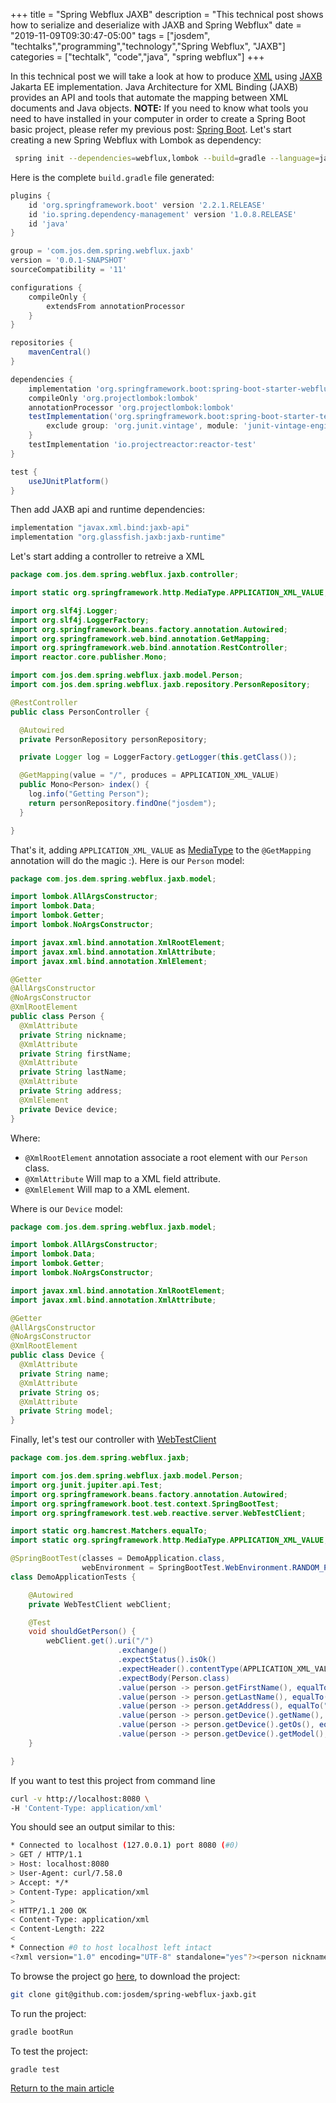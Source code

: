 +++
title =  "Spring Webflux JAXB"
description = "This technical post shows how to serialize and deserialize with JAXB and Spring Webflux"
date = "2019-11-09T09:30:47-05:00"
tags = ["josdem", "techtalks","programming","technology","Spring Webflux", "JAXB"]
categories = ["techtalk", "code","java", "spring webflux"]
+++

In this technical post we will take a look at how to produce [XML](https://en.wikipedia.org/wiki/XML) using [JAXB](https://eclipse-ee4j.github.io/jaxb-ri/) Jakarta EE implementation. Java Architecture for XML Binding (JAXB) provides an API and tools that automate the mapping between XML documents and Java objects. **NOTE:** If you need to know what tools you need to have installed in your computer in order to create a Spring Boot basic project, please refer my previous post: [Spring Boot](/techtalk/spring_boot). Let's start creating a new Spring Webflux with Lombok as dependency:

```bash
 spring init --dependencies=webflux,lombok --build=gradle --language=java spring-webflux-jaxb
```

Here is the complete `build.gradle` file generated:

```groovy
plugins {
	id 'org.springframework.boot' version '2.2.1.RELEASE'
	id 'io.spring.dependency-management' version '1.0.8.RELEASE'
	id 'java'
}

group = 'com.jos.dem.spring.webflux.jaxb'
version = '0.0.1-SNAPSHOT'
sourceCompatibility = '11'

configurations {
	compileOnly {
		extendsFrom annotationProcessor
	}
}

repositories {
	mavenCentral()
}

dependencies {
	implementation 'org.springframework.boot:spring-boot-starter-webflux'
	compileOnly 'org.projectlombok:lombok'
	annotationProcessor 'org.projectlombok:lombok'
	testImplementation('org.springframework.boot:spring-boot-starter-test') {
		exclude group: 'org.junit.vintage', module: 'junit-vintage-engine'
	}
	testImplementation 'io.projectreactor:reactor-test'
}

test {
	useJUnitPlatform()
}
```

Then add JAXB api and runtime dependencies:

```groovy
implementation "javax.xml.bind:jaxb-api"
implementation "org.glassfish.jaxb:jaxb-runtime"
```

Let's start adding a controller to retreive a XML

```java
package com.jos.dem.spring.webflux.jaxb.controller;

import static org.springframework.http.MediaType.APPLICATION_XML_VALUE;

import org.slf4j.Logger;
import org.slf4j.LoggerFactory;
import org.springframework.beans.factory.annotation.Autowired;
import org.springframework.web.bind.annotation.GetMapping;
import org.springframework.web.bind.annotation.RestController;
import reactor.core.publisher.Mono;

import com.jos.dem.spring.webflux.jaxb.model.Person;
import com.jos.dem.spring.webflux.jaxb.repository.PersonRepository;

@RestController
public class PersonController {

  @Autowired
  private PersonRepository personRepository;

  private Logger log = LoggerFactory.getLogger(this.getClass());

  @GetMapping(value = "/", produces = APPLICATION_XML_VALUE)
  public Mono<Person> index() {
    log.info("Getting Person");
    return personRepository.findOne("josdem");
  }

}
```

That's it, adding `APPLICATION_XML_VALUE` as [MediaType](https://docs.spring.io/spring/docs/current/javadoc-api/org/springframework/http/MediaType.html) to the `@GetMapping` annotation will do the magic :). Here is our `Person` model:

```java
package com.jos.dem.spring.webflux.jaxb.model;

import lombok.AllArgsConstructor;
import lombok.Data;
import lombok.Getter;
import lombok.NoArgsConstructor;

import javax.xml.bind.annotation.XmlRootElement;
import javax.xml.bind.annotation.XmlAttribute;
import javax.xml.bind.annotation.XmlElement;

@Getter
@AllArgsConstructor
@NoArgsConstructor
@XmlRootElement
public class Person {
  @XmlAttribute
  private String nickname;
  @XmlAttribute
  private String firstName;
  @XmlAttribute
  private String lastName;
  @XmlAttribute
  private String address;
  @XmlElement
  private Device device;
}
```

Where:

* `@XmlRootElement` annotation associate a root element with our `Person` class.
* `@XmlAttribute` Will map to a XML field attribute.
* `@XmlElement` Will map to a XML element.

Where is our `Device` model:

```java
package com.jos.dem.spring.webflux.jaxb.model;

import lombok.AllArgsConstructor;
import lombok.Data;
import lombok.Getter;
import lombok.NoArgsConstructor;

import javax.xml.bind.annotation.XmlRootElement;
import javax.xml.bind.annotation.XmlAttribute;

@Getter
@AllArgsConstructor
@NoArgsConstructor
@XmlRootElement
public class Device {
  @XmlAttribute
  private String name;
  @XmlAttribute
  private String os;
  @XmlAttribute
  private String model;
}
```

Finally, let's test our controller with [WebTestClient](https://docs.spring.io/spring-framework/docs/current/javadoc-api/org/springframework/test/web/reactive/server/WebTestClient.html)

```java
package com.jos.dem.spring.webflux.jaxb;

import com.jos.dem.spring.webflux.jaxb.model.Person;
import org.junit.jupiter.api.Test;
import org.springframework.beans.factory.annotation.Autowired;
import org.springframework.boot.test.context.SpringBootTest;
import org.springframework.test.web.reactive.server.WebTestClient;

import static org.hamcrest.Matchers.equalTo;
import static org.springframework.http.MediaType.APPLICATION_XML_VALUE;

@SpringBootTest(classes = DemoApplication.class,
				webEnvironment = SpringBootTest.WebEnvironment.RANDOM_PORT)
class DemoApplicationTests {

	@Autowired
	private WebTestClient webClient;

	@Test
	void shouldGetPerson() {
		webClient.get().uri("/")
						.exchange()
						.expectStatus().isOk()
						.expectHeader().contentType(APPLICATION_XML_VALUE)
						.expectBody(Person.class)
						.value(person -> person.getFirstName(), equalTo("Jose"))
						.value(person -> person.getLastName(), equalTo("Morales"))
						.value(person -> person.getAddress(), equalTo("30 Frank Lloyd, Ann Arbor MI 48105"))
						.value(person -> person.getDevice().getName(), equalTo("Pixel 3"))
						.value(person -> person.getDevice().getOs(), equalTo("Android"))
						.value(person -> person.getDevice().getModel(), equalTo("9 Pie"));
	}

}
```

If you want to test this project from command line

```bash
curl -v http://localhost:8080 \
-H 'Content-Type: application/xml'
```

You should see an output similar to this:

```bash
* Connected to localhost (127.0.0.1) port 8080 (#0)
> GET / HTTP/1.1
> Host: localhost:8080
> User-Agent: curl/7.58.0
> Accept: */*
> Content-Type: application/xml
>
< HTTP/1.1 200 OK
< Content-Type: application/xml
< Content-Length: 222
<
* Connection #0 to host localhost left intact
<?xml version="1.0" encoding="UTF-8" standalone="yes"?><person nickname="josdem" firstName="Jose" lastName="Morales" address="30 Frank Lloyd, Ann Arbor MI 48105"><device name="Pixel 3" os="Android" model="9 Pie"/></person>
```

To browse the project go [here](https://github.com/josdem/spring-webflux-jaxb), to download the project:

```bash
git clone git@github.com:josdem/spring-webflux-jaxb.git
```

To run the project:

```bash
gradle bootRun
```

To test the project:

```bash
gradle test
```

[Return to the main article](/techtalk/spring#Spring_Boot_Reactive)
